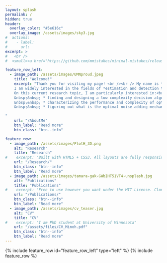 ```yaml
---
layout: splash
permalink: /
hidden: true
header:
  overlay_color: "#5e616c"
  overlay_image: /assets/images/sky3.jpg
#  actions:
#    - label:
#      url:
excerpt: >
#   <br />
#  <small><a href="https://github.com/mmistakes/minimal-mistakes/releases/tag/4.24.0">Latest release v4.24.0</a></small>

feature_row_left:
  - image_path: /assets/images/UMNproud.jpeg
    title: "Welcome!"
    excerpt: "Thank you for visiting my page! <br /><br /> My name is **Minoh Jeong.** I am currently a PhD student/research assistant in the group of Prof. [Martina Cardone](https://mcardone.umn.edu) at University of Minnesota. Before joining Martina's group, I received M.S. degree and was a member in the group of Prof. [Songnam Hong](https://sites.google.com/view/snlab) at Ajou University, South Korea.<br /><br />
    I am widely interested in the fields of *estimation and detection theory, coding theory, information theory, machine learning and algorithm*. In particular, I am currently focusing on data permutation (data ranking) estimation problem motivated by privacy concern, and differential privacy.<br /><br />
    On this current research topic, I am particularly interested in:<br />
	&nbsp;&nbsp; * finding and designing a low complexity decision algorithm that has a good performance; <br />
	&nbsp;&nbsp; * characterizing the performance and complexity of optimal decision rule; <br />
	&nbsp;&nbsp; * figuring out what is the optimal noise adding mechanism subject to certain differential privacy level in this ranking estimation problem. <br />

"
    url: "/AboutMe"
    btn_label: "Read more"
    btn_class: "btn--info"

feature_row:
  - image_path: /assets/images/PlotH_3D.png
    alt: "Research"
    title: "Research"
#    excerpt: "Built with HTML5 + CSS3. All layouts are fully responsive with helpers to augment your content."
    url: "/Research/"
    btn_class: "btn--info"
    btn_label: "Read more"
  - image_path: /assets/images/tamara-gak-GWbIHT51VT4-unsplash.jpg
    alt: "Publications"
    title: "Publications"
#    excerpt: "Free to use however you want under the MIT License. Clone it, fork it, customize it... whatever!"
    url: "/Publications/"
    btn_class: "btn--info"
    btn_label: "Read more"      
  - image_path: /assets/images/cv_teaser.jpg
    alt: "CV"
    title: "CV"
#    excerpt: "I am PhD student at University of Minnesota"
    url: "/assets/files/CV_Minoh.pdf"
    btn_class: "btn--info"
    btn_label: "Read more"
---
```


{% include feature_row id="feature_row_left" type="left" %}
{% include feature_row %}
